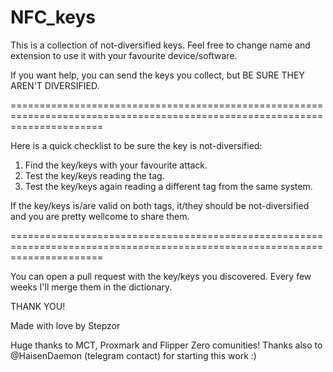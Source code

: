 # NFC_keys

This is a collection of not-diversified keys.
Feel free to change name and extension to use it with your favourite device/software.


If you want help, you can send the keys you collect, but BE SURE THEY AREN'T DIVERSIFIED.

============================================================================================================================

  Here is a quick checklist to be sure the key is not-diversified:
 
  1) Find the key/keys with your favourite attack.
  2) Test the key/keys reading the tag.
  3) Test the key/keys again reading a different tag from the same system.
 
  If the key/keys is/are valid on both tags, it/they should be not-diversified and you are pretty wellcome to share them.
  
============================================================================================================================

You can open a pull request with the key/keys you discovered.
Every few weeks I'll merge them in the dictionary.

THANK YOU!

Made with love by Stepzor



Huge thanks to MCT, Proxmark and Flipper Zero comunities!
Thanks also to @HaisenDaemon (telegram contact) for starting this work :)
